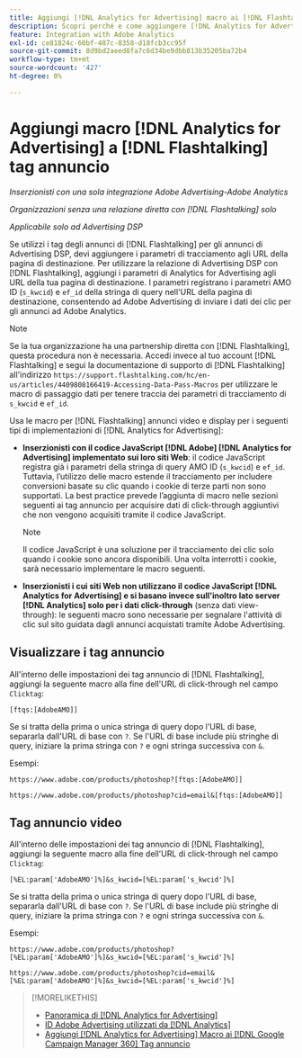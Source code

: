 ```yaml
---
title: Aggiungi [!DNL Analytics for Advertising] macro ai [!DNL Flashtalking] tag annuncio
description: Scopri perché e come aggiungere [!DNL Analytics for Advertising] macro ai tuoi [!DNL Flashtalking] tag annuncio
feature: Integration with Adobe Analytics
exl-id: ce81824c-60bf-487c-8358-d18fcb3cc95f
source-git-commit: 8d9bd2aeed8fa7c6d34be9dbb813b35205ba72b4
workflow-type: tm+mt
source-wordcount: '427'
ht-degree: 0%

---
```


# Aggiungi macro [!DNL Analytics for Advertising] a [!DNL Flashtalking] tag annuncio

*Inserzionisti con una sola integrazione Adobe Advertising-Adobe Analytics*

*Organizzazioni senza una relazione diretta con [!DNL Flashtalking] solo*

*Applicabile solo ad Advertising DSP*

Se utilizzi i tag degli annunci di [!DNL Flashtalking] per gli annunci di Advertising DSP, devi aggiungere i parametri di tracciamento agli URL della pagina di destinazione. Per utilizzare la relazione di Advertising DSP con [!DNL Flashtalking], aggiungi i parametri di Analytics for Advertising agli URL della tua pagina di destinazione. I parametri registrano i parametri AMO ID (`s_kwcid`) e `ef_id` della stringa di query nell&#39;URL della pagina di destinazione, consentendo ad Adobe Advertising di inviare i dati dei clic per gli annunci ad Adobe Analytics.

>[!NOTE]
>
>Se la tua organizzazione ha una partnership diretta con [!DNL Flashtalking], questa procedura non è necessaria. Accedi invece al tuo account [!DNL Flashtalking] e segui la documentazione di supporto di [!DNL Flashtalking] all&#39;indirizzo `https://support.flashtalking.com/hc/en-us/articles/4409808166419-Accessing-Data-Pass-Macros` per utilizzare le macro di passaggio dati per tenere traccia dei parametri di tracciamento di `s_kwcid` e `ef_id`.

Usa le macro per [!DNL Flashtalking] annunci video e display per i seguenti tipi di implementazioni di [!DNL Analytics for Advertising]:

* **Inserzionisti con il codice JavaScript [!DNL Adobe] [!DNL Analytics for Advertising] implementato sui loro siti Web**: il codice JavaScript registra già i parametri della stringa di query AMO ID (`s_kwcid`) e `ef_id`. Tuttavia, l’utilizzo delle macro estende il tracciamento per includere conversioni basate su clic quando i cookie di terze parti non sono supportati. La best practice prevede l’aggiunta di macro nelle sezioni seguenti ai tag annuncio per acquisire dati di click-through aggiuntivi che non vengono acquisiti tramite il codice JavaScript.

  >[!NOTE]
  >
  >Il codice JavaScript è una soluzione per il tracciamento dei clic solo quando i cookie sono ancora disponibili. Una volta interrotti i cookie, sarà necessario implementare le macro seguenti.

* **Inserzionisti i cui siti Web non utilizzano il codice JavaScript [!DNL Analytics for Advertising] e si basano invece sull&#39;inoltro lato server [!DNL Analytics] solo per i dati click-through** (senza dati view-through): le seguenti macro sono necessarie per segnalare l&#39;attività di clic sul sito guidata dagli annunci acquistati tramite Adobe Advertising.

## Visualizzare i tag annuncio

All&#39;interno delle impostazioni dei tag annuncio di [!DNL Flashtalking], aggiungi la seguente macro alla fine dell&#39;URL di click-through nel campo `Clicktag`:

```
[ftqs:[AdobeAMO]]
```

Se si tratta della prima o unica stringa di query dopo l&#39;URL di base, separarla dall&#39;URL di base con `?`. Se l&#39;URL di base include più stringhe di query, iniziare la prima stringa con `?` e ogni stringa successiva con `&`.

Esempi:

`https://www.adobe.com/products/photoshop?[ftqs:[AdobeAMO]]`

`https://www.adobe.com/products/photoshop?cid=email&[ftqs:[AdobeAMO]]`

## Tag annuncio video

All&#39;interno delle impostazioni dei tag annuncio di [!DNL Flashtalking], aggiungi la seguente macro alla fine dell&#39;URL di click-through nel campo `Clicktag`:

```
[%EL:param['AdobeAMO']%]&s_kwcid=[%EL:param['s_kwcid']%]
```

Se si tratta della prima o unica stringa di query dopo l&#39;URL di base, separarla dall&#39;URL di base con `?`. Se l&#39;URL di base include più stringhe di query, iniziare la prima stringa con `?` e ogni stringa successiva con `&`.

Esempi:

`https://www.adobe.com/products/photoshop?[%EL:param['AdobeAMO']%]&s_kwcid=[%EL:param['s_kwcid']%]`

`https://www.adobe.com/products/photoshop?cid=email&[%EL:param['AdobeAMO']%]&s_kwcid=[%EL:param['s_kwcid']%]`

>[!MORELIKETHIS]
>
>* [Panoramica di [!DNL Analytics for Advertising]](overview.md)
>* [ID Adobe Advertising utilizzati da [!DNL Analytics]](/help/integrations/analytics/ids.md)
>* [Aggiungi [!DNL Analytics for Advertising] Macro ai [!DNL Google Campaign Manager 360] Tag annuncio](/help/integrations/analytics/macros-google-campaign-manager.md)

